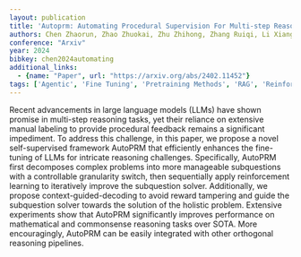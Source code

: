 ```yaml
---
layout: publication
title: 'Autoprm: Automating Procedural Supervision For Multi-step Reasoning Via Controllable Question Decomposition'
authors: Chen Zhaorun, Zhao Zhuokai, Zhu Zhihong, Zhang Ruiqi, Li Xiang, Raj Bhiksha, Yao Huaxiu
conference: "Arxiv"
year: 2024
bibkey: chen2024automating
additional_links:
  - {name: "Paper", url: "https://arxiv.org/abs/2402.11452"}
tags: ['Agentic', 'Fine Tuning', 'Pretraining Methods', 'RAG', 'Reinforcement Learning', 'Tools', 'Training Techniques']
---
```

Recent advancements in large language models (LLMs) have shown promise in
multi-step reasoning tasks, yet their reliance on extensive manual labeling to
provide procedural feedback remains a significant impediment. To address this
challenge, in this paper, we propose a novel self-supervised framework AutoPRM
that efficiently enhances the fine-tuning of LLMs for intricate reasoning
challenges. Specifically, AutoPRM first decomposes complex problems into more
manageable subquestions with a controllable granularity switch, then
sequentially apply reinforcement learning to iteratively improve the
subquestion solver. Additionally, we propose context-guided-decoding to avoid
reward tampering and guide the subquestion solver towards the solution of the
holistic problem. Extensive experiments show that AutoPRM significantly
improves performance on mathematical and commonsense reasoning tasks over SOTA.
More encouragingly, AutoPRM can be easily integrated with other orthogonal
reasoning pipelines.
